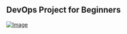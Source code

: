 
## DevOps Project for Beginners   

[![Image](https://github.com/yankils/Simple-DevOps-Projc/lob/master/Devops_course.PNG "DevOps Project - CI/CD with Jenkins Ansible Docker Kubernetes ")](https://www.udemy.com/course/valaxy-devops/?referralCode=8147A5CF4C8C7D9E253F)
